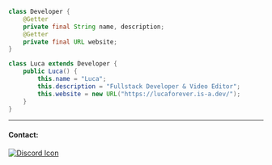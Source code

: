 ```java
class Developer {
    @Getter
    private final String name, description;
    @Getter
    private final URL website;
}

class Luca extends Developer {
    public Luca() {
        this.name = "Luca";
        this.description = "Fullstack Developer & Video Editor";
        this.website = new URL("https://lucaforever.is-a.dev/");
    }
}
```
-----
#### Contact:
[![Discord Icon](https://img.shields.io/badge/Discord-7289d9?style=for-the-badge&logo=Discord&logoColor=ffffff)](https://discord.gg/VtxhA3T)

